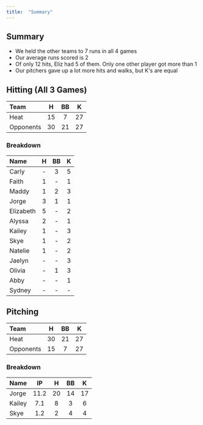 ```yaml
---
title:  "Summary"
---
```


## Summary

* We held the other teams to 7 runs in all 4 games
* Our average runs scored is 2
* Of only 12 hits, Eliz had 5 of them. Only one other player got more than 1
* Our pitchers gave up a lot more hits and walks, but K's are equal

## Hitting (All 3 Games)

|Team      |H    |BB   |K     |
|:---------|:---:|:---:|:----:|
|Heat      |15	 |7	   |27    | 
|Opponents |30	 |21   |27    | 


### Breakdown


|Name      |H    |BB   |K     |
|:---------|:---:|:---:|:----:|
|Carly     |-	   |3	   |5     | 
|Faith	   |1	   |-	   |1     |
|Maddy	   |1	   |2	   |3     |
|Jorge	   |3	   |1	   |1     |
|Elizabeth |5	   |-    |2     |
|Alyssa	   |2	   |-	   |1     |
|Kailey	   |1	   |-    |3     |
|Skye	     |1	   |-    |2     |
|Natelie	 |1	   |-    |2     |
|Jaelyn	   |-	   |-	   |3     |
|Olivia	   |-	   |1	   |3     |
|Abby	     |-	   |-	   |1     |
|Sydney	   |-	   |-	   |-     |


## Pitching

|Team      | H   | BB  | K   |
|:---------|:---:|:---:|:---:|
|Heat      |30   |21   |27   |
|Opponents |15   |7    |27   |


### Breakdown


|Name      | IP  | H   | BB  | K   |
|:---------|:----:|:---:|:---:|:---:|
| Jorge    |11.2  |20   |14   |17   |
| Kailey   |7.1   |8    |3    |6    |
| Skye     |1.2   |2    |4    |4    |
